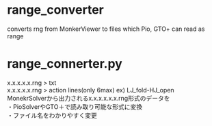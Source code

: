 # range_converter
converts rng from MonkerViewer to files which Pio, GTO+ can read as range   
# range_connerter.py
x.x.x.x.x.rng > txt   
x.x.x.x.x.rng > action lines(only 6max) ex) LJ_fold-HJ_open         
MonekrSolverから出力されるx.x.x.x.x.x.rng形式のデータを   
・PioSolverやGTO＋で読み取り可能な形式に変換    
・ファイル名をわかりやすく変更   
